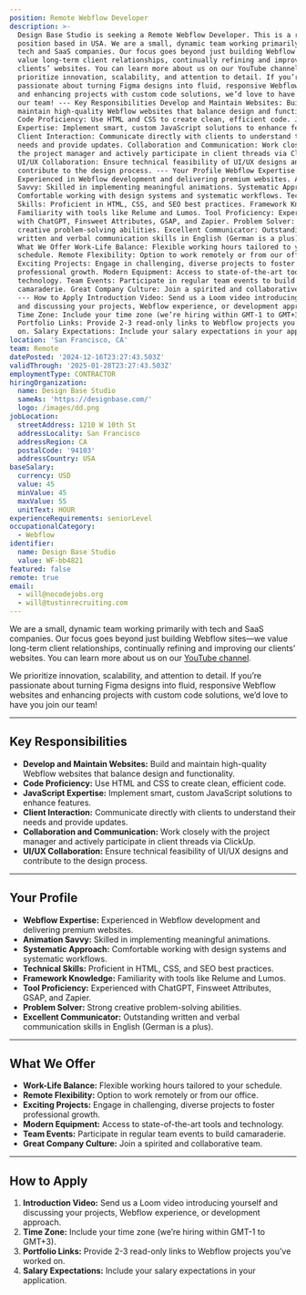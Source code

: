 ```yaml
---
position: Remote Webflow Developer
description: >-
  Design Base Studio is seeking a Remote Webflow Developer. This is a remote
  position based in USA. We are a small, dynamic team working primarily with
  tech and SaaS companies. Our focus goes beyond just building Webflow sites—we
  value long-term client relationships, continually refining and improving our
  clients’ websites. You can learn more about us on our YouTube channel. We
  prioritize innovation, scalability, and attention to detail. If you’re
  passionate about turning Figma designs into fluid, responsive Webflow websites
  and enhancing projects with custom code solutions, we’d love to have you join
  our team! --- Key Responsibilities Develop and Maintain Websites: Build and
  maintain high-quality Webflow websites that balance design and functionality.
  Code Proficiency: Use HTML and CSS to create clean, efficient code. JavaScript
  Expertise: Implement smart, custom JavaScript solutions to enhance features.
  Client Interaction: Communicate directly with clients to understand their
  needs and provide updates. Collaboration and Communication: Work closely with
  the project manager and actively participate in client threads via ClickUp.
  UI/UX Collaboration: Ensure technical feasibility of UI/UX designs and
  contribute to the design process. --- Your Profile Webflow Expertise:
  Experienced in Webflow development and delivering premium websites. Animation
  Savvy: Skilled in implementing meaningful animations. Systematic Approach:
  Comfortable working with design systems and systematic workflows. Technical
  Skills: Proficient in HTML, CSS, and SEO best practices. Framework Knowledge:
  Familiarity with tools like Relume and Lumos. Tool Proficiency: Experienced
  with ChatGPT, Finsweet Attributes, GSAP, and Zapier. Problem Solver: Strong
  creative problem-solving abilities. Excellent Communicator: Outstanding
  written and verbal communication skills in English (German is a plus). ---
  What We Offer Work-Life Balance: Flexible working hours tailored to your
  schedule. Remote Flexibility: Option to work remotely or from our office.
  Exciting Projects: Engage in challenging, diverse projects to foster
  professional growth. Modern Equipment: Access to state-of-the-art tools and
  technology. Team Events: Participate in regular team events to build
  camaraderie. Great Company Culture: Join a spirited and collaborative team.
  --- How to Apply Introduction Video: Send us a Loom video introducing yourself
  and discussing your projects, Webflow experience, or development approach.
  Time Zone: Include your time zone (we’re hiring within GMT-1 to GMT+3).
  Portfolio Links: Provide 2-3 read-only links to Webflow projects you’ve worked
  on. Salary Expectations: Include your salary expectations in your application.
location: 'San Francisco, CA'
team: Remote
datePosted: '2024-12-16T23:27:43.503Z'
validThrough: '2025-01-28T23:27:43.503Z'
employmentType: CONTRACTOR
hiringOrganization:
  name: Design Base Studio
  sameAs: 'https://designbase.com/'
  logo: /images/dd.png
jobLocation:
  streetAddress: 1210 W 10th St
  addressLocality: San Francisco
  addressRegion: CA
  postalCode: '94103'
  addressCountry: USA
baseSalary:
  currency: USD
  value: 45
  minValue: 45
  maxValue: 55
  unitText: HOUR
experienceRequirements: seniorLevel
occupationalCategory:
  - Webflow
identifier:
  name: Design Base Studio
  value: WF-bb4821
featured: false
remote: true
email:
  - will@nocodejobs.org
  - will@tustinrecruiting.com
---
```


We are a small, dynamic team working primarily with tech and SaaS companies. Our focus goes beyond just building Webflow sites—we value long-term client relationships, continually refining and improving our clients’ websites. You can learn more about us on our [YouTube channel](https://www.youtube.com/@designbasestudio).

We prioritize innovation, scalability, and attention to detail. If you’re passionate about turning Figma designs into fluid, responsive Webflow websites and enhancing projects with custom code solutions, we’d love to have you join our team!

---

## Key Responsibilities  
- **Develop and Maintain Websites:** Build and maintain high-quality Webflow websites that balance design and functionality.  
- **Code Proficiency:** Use HTML and CSS to create clean, efficient code.  
- **JavaScript Expertise:** Implement smart, custom JavaScript solutions to enhance features.  
- **Client Interaction:** Communicate directly with clients to understand their needs and provide updates.  
- **Collaboration and Communication:** Work closely with the project manager and actively participate in client threads via ClickUp.  
- **UI/UX Collaboration:** Ensure technical feasibility of UI/UX designs and contribute to the design process.  

---

## Your Profile  
- **Webflow Expertise:** Experienced in Webflow development and delivering premium websites.  
- **Animation Savvy:** Skilled in implementing meaningful animations.  
- **Systematic Approach:** Comfortable working with design systems and systematic workflows.  
- **Technical Skills:** Proficient in HTML, CSS, and SEO best practices.  
- **Framework Knowledge:** Familiarity with tools like Relume and Lumos.  
- **Tool Proficiency:** Experienced with ChatGPT, Finsweet Attributes, GSAP, and Zapier.  
- **Problem Solver:** Strong creative problem-solving abilities.  
- **Excellent Communicator:** Outstanding written and verbal communication skills in English (German is a plus).  

---

## What We Offer  
- **Work-Life Balance:** Flexible working hours tailored to your schedule.  
- **Remote Flexibility:** Option to work remotely or from our office.  
- **Exciting Projects:** Engage in challenging, diverse projects to foster professional growth.  
- **Modern Equipment:** Access to state-of-the-art tools and technology.  
- **Team Events:** Participate in regular team events to build camaraderie.  
- **Great Company Culture:** Join a spirited and collaborative team.  

---

## How to Apply  
1. **Introduction Video:** Send us a Loom video introducing yourself and discussing your projects, Webflow experience, or development approach.  
2. **Time Zone:** Include your time zone (we’re hiring within GMT-1 to GMT+3).  
3. **Portfolio Links:** Provide 2-3 read-only links to Webflow projects you’ve worked on.  
4. **Salary Expectations:** Include your salary expectations in your application.





